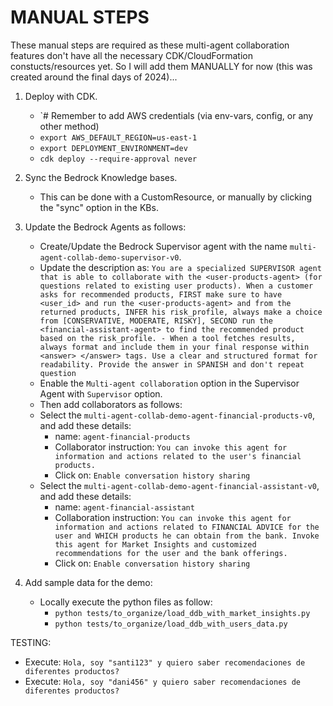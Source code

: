 # MANUAL STEPS

These manual steps are required as these multi-agent collaboration features don't have all the necessary CDK/CloudFormation constucts/resources yet. So I will add them MANUALLY for now (this was created around the final days of 2024)...

1. Deploy with CDK.

   - `# Remember to add AWS credentials (via env-vars, config, or any other method)
   - `export AWS_DEFAULT_REGION=us-east-1`
   - `export DEPLOYMENT_ENVIRONMENT=dev`
   - `cdk deploy --require-approval never`

2. Sync the Bedrock Knowledge bases.

   - This can be done with a CustomResource, or manually by clicking the "sync" option in the KBs.

3. Update the Bedrock Agents as follows:

   - Create/Update the Bedrock Supervisor agent with the name `multi-agent-collab-demo-supervisor-v0`.
   - Update the description as: `You are a specialized SUPERVISOR agent that is able to collaborate with the <user-products-agent> (for questions related to existing user products). When a customer asks for recommended products, FIRST make sure to have <user_id> and run the <user-products-agent> and from the returned products, INFER his risk_profile, always make a choice from [CONSERVATIVE, MODERATE, RISKY], SECOND run the <financial-assistant-agent> to find the recommended product based on the risk_profile. - When a tool fetches results, always format and include them in your final response within <answer> </answer> tags. Use a clear and structured format for readability. Provide the answer in SPANISH and don't repeat question`
   - Enable the `Multi-agent collaboration` option in the Supervisor Agent with `Supervisor` option.
   - Then add collaborators as follows:
   - Select the `multi-agent-collab-demo-agent-financial-products-v0`, and add these details:
     - name: `agent-financial-products`
     - Collaborator instruction: `You can invoke this agent for information and actions related to the user's financial products.`
     <!-- - Collaborator instruction: `You can invoke this agent for information and actions related to the user's financial products. In case that products operations are requested, they must provide the <user_id> parameter, so that you can obtain all the bank products of the user. Always answer in the same language as the user asked. Never give back additional information than the one requested (only the corresponding user products).` -->
     - Click on: `Enable conversation history sharing`
   - Select the `multi-agent-collab-demo-agent-financial-assistant-v0`, and add these details:
     - name: `agent-financial-assistant`
     - Collaboration instruction: `You can invoke this agent for information and actions related to FINANCIAL ADVICE for the user and WHICH products he can obtain from the bank. Invoke this agent for Market Insights and customized recommendations for the user and the bank offerings.`
     <!-- - Collaboration instruction: `You can invoke this agent for information and actions related to FINANCIAL ADVICE for the user and WHICH products he can obtain from the bank. In case that product details are requested, they must provide the <risk_profile> parameter. Invoke this agent for Market Insights and customized recommendations for the user and the bank offerings.` -->
     - Click on: `Enable conversation history sharing`

4. Add sample data for the demo:
   - Locally execute the python files as follow:
     - `python tests/to_organize/load_ddb_with_market_insights.py`
     - `python tests/to_organize/load_ddb_with_users_data.py`

TESTING:

- Execute: `Hola, soy "santi123" y quiero saber recomendaciones de diferentes productos?`
- Execute: `Hola, soy "dani456" y quiero saber recomendaciones de diferentes productos?`
